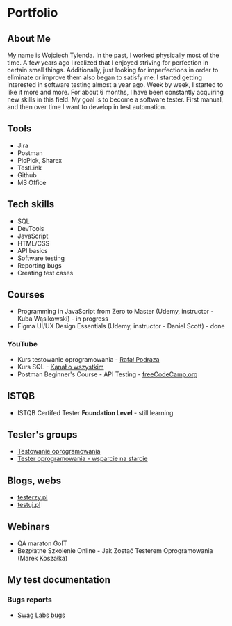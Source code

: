# Portfolio

## About Me

My name is Wojciech Tylenda. In the past, I worked physically most of the time. A few years ago I realized that I enjoyed striving for perfection in certain small things. Additionally, just looking for imperfections in order to eliminate or improve them also began to satisfy me. I started getting interested in software testing almost a year ago. Week by week, I started to like it more and more. For about 6 months, I have been constantly acquiring new skills in this field. My goal is to become a software tester. First manual, and then over time I want to develop in test automation.

## Tools

* Jira
* Postman
* PicPick, Sharex
* TestLink
* Github
* MS Office

## Tech skills
 
* SQL
* DevTools
* JavaScript
* HTML/CSS
* API basics
* Software testing
* Reporting bugs
* Creating test cases

## Courses

* Programming in JavaScript from Zero to Master (Udemy,
instructor - Kuba Wąsikowski) - in progress
* Figma UI/UX Design Essentials (Udemy, instructor -
Daniel Scott) - done

### YouTube
* Kurs testowanie oprogramowania - [Rafał Podraza](https://www.youtube.com/@TechnikaProgramowania)
* Kurs SQL - [Kanał o wszystkim](https://www.youtube.com/@KoW)
* Postman Beginner's Course - API Testing - [freeCodeCamp.org](https://www.youtube.com/@freecodecampw)

## ISTQB

* ISTQB Certifed Tester **Foundation Level** - still learning

<!-- ## Technical books read -->

## Tester's groups

* [Testowanie oprogramowania](https://www.facebook.com/groups/TestowanieOprogramowania)
* [Tester oprogramowania - wsparcie na starcie](https://www.facebook.com/groups/testeroprogramowania)

## Blogs, webs

* [testerzy.pl](https://testerzy.pl/)
* [testuj.pl](https://testuj.pl/blog)

## Webinars

* QA maraton GoIT
* Bezpłatne Szkolenie Online - Jak Zostać Testerem Oprogramowania (Marek Koszałka)

## My test documentation

### Bugs reports

* [Swag Labs bugs](https://docs.google.com/spreadsheets/d/1mMQtqBtvmJjLIvoyQiuIwWJMKdoI3nUGkJ5UxMWWhw0/edit?usp=sharing)

<!-- ## My projects -->